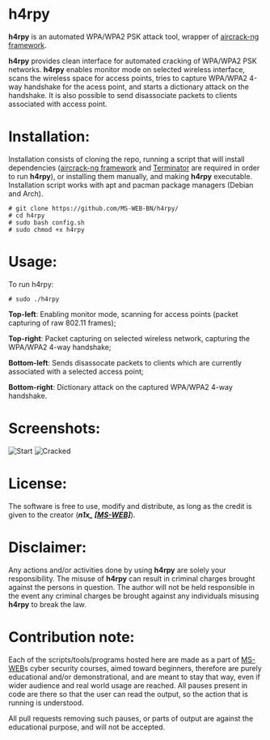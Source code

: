 # h4rpy
**h4rpy** is an automated WPA/WPA2 PSK attack tool, wrapper of [aircrack-ng framework](https://github.com/aircrack-ng/aircrack-ng).

**h4rpy** provides clean interface for automated cracking of WPA/WPA2 PSK networks. **h4rpy** enables monitor mode on selected wireless interface, scans the wireless space for access points, tries to capture WPA/WPA2 4-way handshake for the acess point, and starts a dictionary attack on the handshake. It is also possible to send disassociate packets to clients associated with access point.

# Installation:
Installation consists of cloning the repo, running a script that will install dependencies ([aircrack-ng framework](https://github.com/aircrack-ng/aircrack-ng) and [Terminator](https://code.launchpad.net/terminator/) are required in order to run **h4rpy**), or installing them manually, and making **h4rpy** executable. Installation script works with apt and pacman package managers (Debian and Arch). 
```
# git clone https://github.com/MS-WEB-BN/h4rpy/
# cd h4rpy
# sudo bash config.sh
# sudo chmod +x h4rpy
```

# Usage:
To run h4rpy:
```
# sudo ./h4rpy
```
**Top-left**: Enabling monitor mode, scanning for access points (packet capturing of raw 802.11 frames);

**Top-right**: Packet capturing on selected wireless network, capturing the WPA/WPA2 4-way handshake;

**Bottom-left**: Sends disassocate packets to clients which are currently associated with a selected access point;

**Bottom-right**: Dictionary attack on the captured WPA/WPA2 4-way handshake.

# Screenshots:
![Start](https://i.ibb.co/NZY0rNp/harpy-1.png)
![Cracked](https://i.ibb.co/TYQFd8X/harpy-2.png)

# License:

The software is free to use, modify and distribute, as long as the credit is given to the creator (***n1x_ [[MS-WEB]](https://www.ms-web.agency/)***).

# Disclaimer:

Any actions and/or activities done by using **h4rpy** are solely your responsibility. The misuse of **h4rpy** can result in criminal charges brought against the persons in question. The author will not be held responsible in the event any criminal charges be brought against any individuals misusing **h4rpy** to break the law.

# Contribution note:

Each of the scripts/tools/programs hosted here are made as a part of [MS-WEB](https://www.ms-web.agency/)s cyber security courses, aimed toward beginners, therefore are purely educational and/or demonstrational, and are meant to stay that way, even if wider audience and real world usage are reached. All pauses present in code are there so that the user can read the output, so the action that is running is understood.

All pull requests removing such pauses, or parts of output are against the educational purpose, and will not be accepted.
